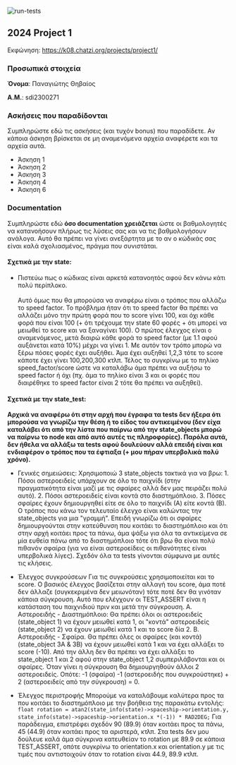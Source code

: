 ![run-tests](../../workflows/run-tests/badge.svg)

## 2024 Project 1

Εκφώνηση: https://k08.chatzi.org/projects/project1/


### Προσωπικά στοιχεία

__Όνομα__: Παναγιώτης Θηβαίος

__Α.Μ.__: sdi2300271

### Ασκήσεις που παραδίδονται

Συμπληρώστε εδώ τις ασκήσεις (και τυχόν bonus) που παραδίδετε. Αν κάποια άσκηση
βρίσκεται σε μη αναμενόμενα αρχεία αναφέρετε και τα αρχεία αυτά.

- Άσκηση 1
- Άσκηση 2
- Άσκηση 3
- Άσκηση 4
- Άσκηση 6

### Documentation

Συμπληρώστε εδώ __όσο documentation χρειάζεται__ ώστε οι βαθμολογητές να
κατανοήσουν πλήρως τις λύσεις σας και να τις βαθμολογήσουν ανάλογα. Αυτό θα
πρέπει να γίνει ανεξάρτητα με το αν ο κώδικάς σας είναι καλά σχολιασμένος,
πράγμα που συνιστάται.

#### Σχετικά με την state:

- Πιστεύω πως ο κώδικας είναι αρκετά κατανοητός αφού δεν κάνω κάτι πολύ περίπλοκο. <br> </br>
Αυτό όμως που θα μπορούσα να αναφέρω είναι ο τρόπος που αλλάζω το speed factor. Το πρόβλημα ήταν ότι το speed factor θα πρέπει να αλλάζει μόνο την πρώτη φορά που το score γίνει 100, και όχι κάθε φορά που είναι 100 (+ ότι τρέχουμε την state 60 φορές + ότι μπορεί να μειωθεί το score και να ξαναγίνει 100).
Ο πρώτος έλεγχος είναι ο αναμενόμενος, μετά διαιρώ κάθε φορά το speed factor (με 1.1 αφού αυξάνεται κατά 10%) μέχρι να γίνει 1. Με αυτόν τον τρόπο μπορώ να ξέρω πόσες φορές έχει αυξήθει.
Άμα έχει αυξηθεί 1,2,3 τότε το score κάποτε έχει γίνει 100,200,300 κτλπ. Τέλος το συγκρίνω με το πηλίκο speed_factor/score ώστε να καταλάβω άμα πρέπει να αυξήσω το speed factor ή όχι (πχ. άμα το πηλίκο είναι 3 και οι φορές που διαιρέθηκε το speed factor είναι 2 τότε θα πρέπει να αυξηθεί).

#### Σχετικά με την state_test:

**Αρχικά να αναφέρω ότι στην αρχή που έγραφα τα tests δεν ήξερα ότι μπορούσα να γνωρίζω την θέση ή το είδος του αντικειμένου (δεν είχα καταλάβει ότι από την λίστα που παίρνω από την state_objects μπορώ να παίρνω το node και από αυτό αυτές τις πληροφορίες). Παρόλα αυτά, δεν ήθελα να αλλάξω τα tests αφού δουλεύουν αλλά επειδή είναι και ενδιαφέρον ο τρόπος που τα έφτιαξα (+ μου πήραν υπερβολικά πολύ χρόνο).**


- Γενικές σημειώσεις:
Χρησιμοποιώ 3 state_objects τακτικά για να βρω: 1. Πόσοι αστεροειδείς υπάρχουν σε όλο το παιχνίδι (στην πραγματικότητα είναι μαζί με τις σφαίρες αλλά δεν μας πειράζει πολύ αυτό). 2. Πόσοι αστεροειδείς είναι κοντά στο διαστημόπλοιο. 3. Πόσες σφαίρες έχουν δημιουργηθεί είτε σε όλο το παιχνίδι (Α) είτε κοντά (Β).
Ο τρόπος που κάνω τον τελευταίο έλεγχο είναι καλώντας την state_objects για μια "γραμμή". Επειδή γνωρίζω ότι οι σφαίρες δημιουργούνται στην κατεύθυνση που κοιτάει το διαστημόπλοιο και ότι στην αρχή κοιτάει προς τα πάνω, άμα ψάξω για όλα τα αντικείμενα σε μία ευθεία πάνω από το διαστημόπλοιο τότε ότι βρω θα είναι πολύ πιθανόν σφαίρα (για να είναι αστεροείδεις οι πιθανότητες είναι υπερβολικά λίγες). Σχεδόν όλα τα tests γίνονται σύμφωνα με αυτές τις κλήσεις.


- Έλεγχος συγκρούσεων
Για τις συγκρούσεις χρησιμοποιείται και το score. Ο βασικός έλεγχος βασίζεται στην αλλαγή του score, άμα ποτέ δεν άλλαζε (συγκεκριμένα δεν μειωνόταν) τότε ποτέ δεν θα γινόταν κάποια σύγκρουση. Αυτό που ελέγχουν οι TEST_ASSERT είναι η κατάσταση του παιχνιδιού πριν και μετά την σύγκρουση.
Α. Αστεροειδής - Διαστημόπλοιο: Θα πρέπει όλοι οι αστεροειδείς (state_object 1) να έχουν μειωθεί κατά 1, οι "κοντά" αστεροειδείς (state_object 2) να έχουν μειωθεί κατά 1 και το score δία 2.
Β. Αστεροειδής - Σφαίρα. Θα πρέπει όλες οι σφαίρες (και κοντά) (state_object 3Α & 3Β) να έχουν μειωθεί κατά 1 και να έχει αλλάξει το score (-10). Από την άλλη δεν θα πρέπει να έχει αλλάξει το state_object 1 και 2 αφού στην state_object 1,2 συμπεριλάβονται και οι σφαίρες. Όταν γίνει η σύγκρουση θα δημιουργηθούν άλλοι 2 αστεροειδείς. Οπότε: -1 (σφαίρα) -1 (αστεροειδής που συγκρούστηκε) + 2 (αστεροειδείς από την σύγκρουση) = 0.

- Έλεγχος περιστροφής
Μπορούμε να καταλάβουμε καλύτερα προς τα που κοιτάει το διαστημόπλοιο με την βοήθεια της παρακάτω εντολής: 
```float rotation = atan2(state_info(state)->spaceship->orientation.y, state_info(state)->spaceship->orientation.x *(-1)) * RAD2DEG;```
Για παράδειγμα, επιστρέφει σχεδόν 90 (89.9) όταν κοιτάει προς τα πάνω, 45 (44.9) όταν κοιτάει προς τα αριστερά, κτλπ. Στα tests δεν μου δούλευε καλά άμα σύγκρινα κατευθείαν το rotation με 89.9 σε κάποια TEST_ASSERT, οπότε συγκρίνω το orientation.x και orientation.y με τις τιμές που αντιστοιχούν όταν το rotation είναι 44.9, 89.9 κτλπ.